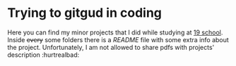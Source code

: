 # Trying to gitgud in coding

Here you can find my minor projects that I did while studying at [19 school](https://www.s19.be/). Inside ~~every~~ some folders there is a _README_ file with some extra info about the project. Unfortunately, I am not allowed to share pdfs with projects' description :hurtrealbad:
